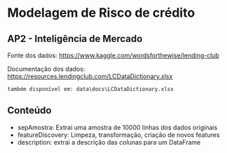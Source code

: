 # Modelagem de Risco de crédito

## AP2 - Inteligência de Mercado

Fonte dos dados: <https://www.kaggle.com/wordsforthewise/lending-club>

Documentação dos dados: <https://resources.lendingclub.com/LCDataDictionary.xlsx>

    também disponível em: data\docs\LCDataDictionary.xlsx

## Conteúdo

- sepAmostra: Extrai uma amostra de 10000 linhas dos dados originais
- featureDiscovery: Limpeza, transformação, criação de novos features
- description: extrai a descrição das colunas para um DataFrame

